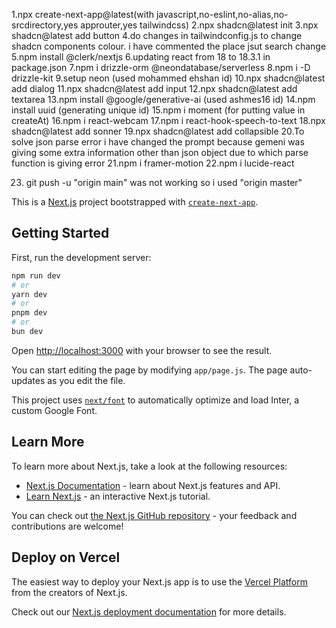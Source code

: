 1.npx create-next-app@latest(with javascript,no-eslint,no-alias,no-srcdirectory,yes approuter,yes tailwindcss)
2.npx shadcn@latest init
3.npx shadcn@latest add button
4.do changes in tailwindconfig.js to change shadcn components colour. i have commented the place jsut search change
5.npm install @clerk/nextjs
6.updating react from 18 to 18.3.1 in package.json
7.npm i drizzle-orm @neondatabase/serverless
8.npm i -D drizzle-kit
9.setup neon (used mohammed ehshan id)
10.npx shadcn@latest add dialog
11.npx shadcn@latest add input
12.npx shadcn@latest add textarea
13.npm install @google/generative-ai (used ashmes16 id)
14.npm install uuid (generating unique id)
15.npm i moment (for putting value in createAt)
16.npm i react-webcam
17.npm i react-hook-speech-to-text
18.npx shadcn@latest add sonner
19.npx shadcn@latest add collapsible
20.To solve json parse error i have changed the prompt because gemeni was giving some extra information other than json object due to which parse function is giving error
21.npm i framer-motion
22.npm i lucide-react


23. git push -u "origin main" was not working so i used "origin master"


This is a [Next.js](https://nextjs.org/) project bootstrapped with [`create-next-app`](https://github.com/vercel/next.js/tree/canary/packages/create-next-app).

## Getting Started

First, run the development server:

```bash
npm run dev
# or
yarn dev
# or
pnpm dev
# or
bun dev
```

Open [http://localhost:3000](http://localhost:3000) with your browser to see the result.

You can start editing the page by modifying `app/page.js`. The page auto-updates as you edit the file.

This project uses [`next/font`](https://nextjs.org/docs/basic-features/font-optimization) to automatically optimize and load Inter, a custom Google Font.

## Learn More

To learn more about Next.js, take a look at the following resources:

- [Next.js Documentation](https://nextjs.org/docs) - learn about Next.js features and API.
- [Learn Next.js](https://nextjs.org/learn) - an interactive Next.js tutorial.

You can check out [the Next.js GitHub repository](https://github.com/vercel/next.js/) - your feedback and contributions are welcome!

## Deploy on Vercel

The easiest way to deploy your Next.js app is to use the [Vercel Platform](https://vercel.com/new?utm_medium=default-template&filter=next.js&utm_source=create-next-app&utm_campaign=create-next-app-readme) from the creators of Next.js.

Check out our [Next.js deployment documentation](https://nextjs.org/docs/deployment) for more details.
